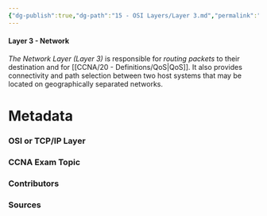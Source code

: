 ```yaml
---
{"dg-publish":true,"dg-path":"15 - OSI Layers/Layer 3.md","permalink":"/15-osi-layers/layer-3/"}
---
```


#### Layer 3 - Network
*The Network Layer (Layer 3)* is responsible for *routing packets* to their destination and for [[CCNA/20 - Definitions/QoS\|QoS]]. It also provides connectivity and path selection between two host systems that may be located on geographically separated networks.



# Metadata
### OSI or TCP/IP Layer

### CCNA Exam Topic

### Contributors

### Sources


